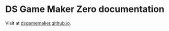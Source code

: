 DS Game Maker Zero documentation
=====================

Visit at [dsgamemaker.github.io](http://dsgamemaker.github.io).
